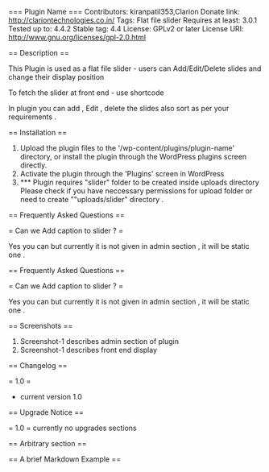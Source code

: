 === Plugin Name ===
Contributors: kiranpatil353,Clarion
Donate link: http://clariontechnologies.co.in/
Tags: Flat file slider
Requires at least: 3.0.1
Tested up to: 4.4.2
Stable tag: 4.4
License: GPLv2 or later
License URI: http://www.gnu.org/licenses/gpl-2.0.html

== Description ==

 This Plugin is used as a flat file slider - users can Add/Edit/Delete slides and change their display position 
 
 To fetch the slider at front end - use shortcode <?php echo do_shortcode('[flat-slider]');?>
 
 In plugin you can add , Edit , delete the slides also sort as per your requirements .
   

== Installation ==


1. Upload the plugin files to the '/wp-content/plugins/plugin-name' directory, or install the plugin through the WordPress plugins screen directly.
2. Activate the plugin through the 'Plugins' screen in WordPress
3. *** Plugin requires "slider"  folder to be created inside uploads directory Please check if you have neccessary permissions for upload folder 
or need to create ""uploads/slider"  directory  .

== Frequently Asked Questions ==

= Can  we Add caption to slider ? =

Yes you can but currently it is not given in admin section , it will be static one .

== Frequently Asked Questions ==

= Can  we Add caption to slider ? =

Yes you can but currently it is not given in admin section , it will be static one .


== Screenshots ==

1. Screenshot-1 describes admin section of plugin 
2. Screenshot-1 describes front end display

== Changelog ==

= 1.0 =
* current version 1.0 


== Upgrade Notice ==

= 1.0 =
currently no upgrades sections

== Arbitrary section ==



== A brief Markdown Example ==


<?php echo do_shortcode('[flat-slider]');?>